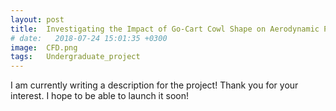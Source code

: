 ```yaml
---
layout: post
title:  Investigating the Impact of Go-Cart Cowl Shape on Aerodynamic Performance
# date:   2018-07-24 15:01:35 +0300
image:  CFD.png
tags:   Undergraduate_project
---
```

I am currently writing a description for the project! Thank you for your interest. I hope to be able to launch it soon!